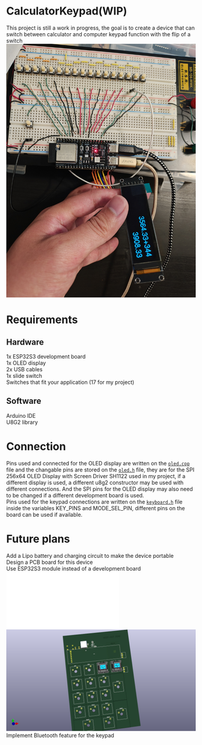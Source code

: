# CalculatorKeypad(WIP)
This project is still a work in progress, the goal is to create a device that can switch between calculator and computer keypad function with the flip of a switch 
![alt_text](https://github.com/Jef-frey/CalculatorKeypad/blob/43f4f6bfeb75b3e98396a056e46a6a369680fc8d/CalculatorKeypad_prototype.jpg?raw=true)

# Requirements
## Hardware
1x ESP32S3 development board<br />
1x OLED display<br />
2x USB cables<br />
1x slide switch<br />
Switches that fit your application (17 for my project)<br />

## Software
Arduino IDE<br />
U8G2 library<br />

# Connection
Pins used and connected for the OLED display are written on the [`oled.cpp`](software/oled.cpp) file and the changable pins are stored on the [`oled.h`](software/oled.h) file, they are for the SPI 256x64 OLED Display with Screen Driver SH1122 used in my project, if a different display is used, a different u8g2 constructor may be used with different connections. And the SPI pins for the OLED display may also need to be changed if a different development board is used.<br />
Pins used for the keypad connections are written on the [`keyboard.h`](https://github.com/Jef-frey/CalculatorKeypad/blob/83cf7621939669beaf04693edd044f52db3b64c4/software/keyboard.h) file inside the variables KEY_PINS and MODE_SEL_PIN, different pins on the board can be used if available.<br />

# Future plans
Add a Lipo battery and charging circuit to make the device portable<br />
Design a PCB board for this device<br />
Use ESP32S3 module instead of a development board<br />
![alt_text](image/EasyEDA_CalculatorKeypadv2_Schematic.pdf)
![alt_text](image/CalculatorKeypad.png)
Implement Bluetooth feature for the keypad<br />
